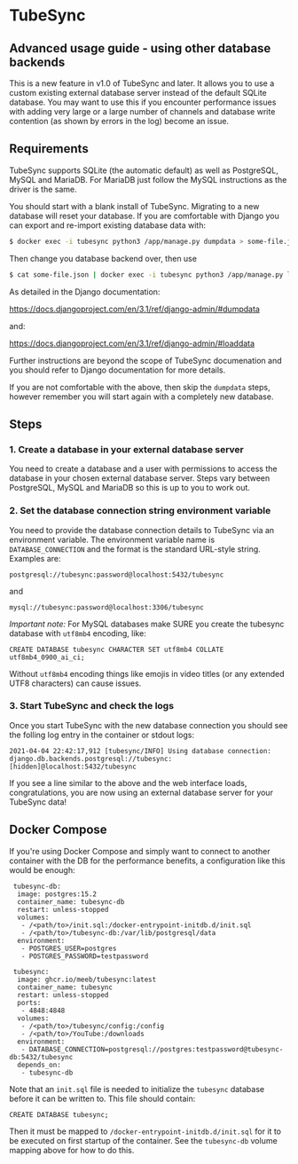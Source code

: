 # TubeSync

## Advanced usage guide - using other database backends

This is a new feature in v1.0 of TubeSync and later. It allows you to use a custom
existing external database server instead of the default SQLite database. You may want
to use this if you encounter performance issues with adding very large or a large
number of channels and database write contention (as shown by errors in the log)
become an issue.

## Requirements

TubeSync supports SQLite (the automatic default) as well as PostgreSQL, MySQL and
MariaDB. For MariaDB just follow the MySQL instructions as the driver is the same.

You should start with a blank install of TubeSync. Migrating to a new database will
reset your database. If you are comfortable with Django you can export and re-import
existing database data with:

```bash
$ docker exec -i tubesync python3 /app/manage.py dumpdata > some-file.json
```

Then change you database backend over, then use

```bash
$ cat some-file.json | docker exec -i tubesync python3 /app/manage.py loaddata - --format=json
```

As detailed in the Django documentation:

https://docs.djangoproject.com/en/3.1/ref/django-admin/#dumpdata

and:

https://docs.djangoproject.com/en/3.1/ref/django-admin/#loaddata

Further instructions are beyond the scope of TubeSync documenation and you should refer
to Django documentation for more details.

If you are not comfortable with the above, then skip the `dumpdata` steps, however
remember you will start again with a completely new database.

## Steps

### 1. Create a database in your external database server

You need to create a database and a user with permissions to access the database in
your chosen external database server. Steps vary between PostgreSQL, MySQL and MariaDB
so this is up to you to work out.

### 2. Set the database connection string environment variable

You need to provide the database connection details to TubeSync via an environment
variable. The environment variable name is `DATABASE_CONNECTION` and the format is the
standard URL-style string. Examples are:

`postgresql://tubesync:password@localhost:5432/tubesync`

and

`mysql://tubesync:password@localhost:3306/tubesync`

*Important note:* For MySQL databases make SURE you create the tubesync database with
`utf8mb4` encoding, like:

`CREATE DATABASE tubesync CHARACTER SET utf8mb4 COLLATE utf8mb4_0900_ai_ci;`

Without `utf8mb4` encoding things like emojis in video titles (or any extended UTF8
characters) can cause issues.

### 3. Start TubeSync and check the logs

Once you start TubeSync with the new database connection you should see the folling log
entry in the container or stdout logs:

`2021-04-04 22:42:17,912 [tubesync/INFO] Using database connection: django.db.backends.postgresql://tubesync:[hidden]@localhost:5432/tubesync`

If you see a line similar to the above and the web interface loads, congratulations,
you are now using an external database server for your TubeSync data!

## Docker Compose

If you're using Docker Compose and simply want to connect to another container with
the DB for the performance benefits, a configuration like this would be enough:

```
 tubesync-db:
  image: postgres:15.2
  container_name: tubesync-db
  restart: unless-stopped
  volumes:
   - /<path/to>/init.sql:/docker-entrypoint-initdb.d/init.sql
   - /<path/to>/tubesync-db:/var/lib/postgresql/data
  environment:
   - POSTGRES_USER=postgres
   - POSTGRES_PASSWORD=testpassword

 tubesync:
  image: ghcr.io/meeb/tubesync:latest
  container_name: tubesync
  restart: unless-stopped
  ports:
   - 4848:4848
  volumes:
   - /<path/to>/tubesync/config:/config
   - /<path/to>/YouTube:/downloads
  environment:
   - DATABASE_CONNECTION=postgresql://postgres:testpassword@tubesync-db:5432/tubesync
  depends_on:
   - tubesync-db
```

Note that an `init.sql` file is needed to initialize the `tubesync`
database before it can be written to. This file should contain:

```
CREATE DATABASE tubesync;
```

Then it must be mapped to `/docker-entrypoint-initdb.d/init.sql` for it
to be executed on first startup of the container. See the `tubesync-db`
volume mapping above for how to do this.
